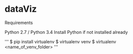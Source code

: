 # dataViz

Requirements

Python 2.7 / Python 3.4
Install Python if not installed already

''' 
        $ pip install virtualenv
        $ virtualenv venv
        $ virtualenv <name_of_venv_folder>
'''



